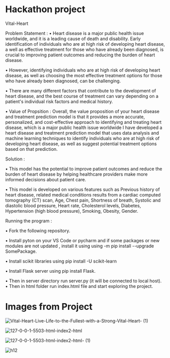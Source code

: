 # Hackathon project
Vital-Heart

Problem Statement : 
• Heart disease is a major public health issue worldwide, and it is a leading cause of death and  disability. Early identification of individuals who are at high risk of developing heart disease, a well as effective treatment for those who have already been diagnosed, is crucial to improving patient outcomes and reducing the burden of heart disease.

• However, identifying individuals who are at high risk of developing heart disease, as well as choosing the most effective treatment options for those who have already been diagnosed, can be challenging.
 
• There are many different factors that contribute to the development of heart disease, and the best course of treatment can vary depending on a patient's individual risk factors and medical history.

• Value of Propsition : Overall, the value proposition of your heart disease and treatment prediction model is that it provides a more accurate, personalized, and cost-effective approach to identifying and treating heart disease, which is a major public health issue worldwide
I have developed a heart disease and treatment prediction model that uses data analysis and machine learning techniques to identify individuals who are at high risk of developing heart disease, as well as suggest potential treatment options based on that prediction.

Solution :

• This model has the potential to improve patient outcomes and reduce the burden of heart disease by helping healthcare providers make more informed decisions about patient care.

• This model is developed on various features such as Previous history of heart disease, related medical conditions results from a cardiac computed tomography (CT) scan, Age, Chest pain, Shortness of breath, Systolic and diastolic blood pressure, Heart rate, Cholesterol levels, Diabetes, Hypertension (high blood pressure), Smoking, Obesity, Gender.

Running the program : 

• Fork the following repository.

• Install pyton on your VS Code or pycharm and if some packages or new modules are not updated , install it using using -m pip install --upgrade SomePackage.

• Install scikit libraries using pip install -U scikit-learn

• Install Flask server using pip install Flask.

• Then in server directory run server.py (it will be connected to local host).
• Then in html folder run index.html file and start exploring the project.

# Images from Project
![Vital-Heart-Live-Life-to-the-Fullest-with-a-Strong-Vital-Heart- (1)](https://github.com/Tushar-r12345/Hacklipse3.0/assets/90563855/e81c3b5f-f932-4aeb-9bfd-3781a09bd8cf)

![127-0-0-1-5503-html-index2-html](https://github.com/Tushar-r12345/Hacklipse3.0/assets/90563855/0c25e983-4886-4b0d-af3f-ed3c290424b6)

![127-0-0-1-5503-html-index2-html- (1)](https://github.com/Tushar-r12345/Hacklipse3.0/assets/90563855/0e6b29f9-66a9-489e-9326-08f80ed05b73)

![h12](https://github.com/Tushar-r12345/Hacklipse3.0/assets/90563855/1c1192c0-d67c-47a3-9654-0ed7a1e30664)








